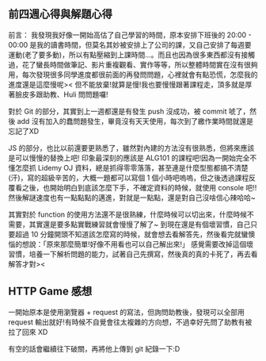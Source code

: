 ## 前四週心得與解題心得
前言：
我發現我好像一開始高估了自己學習的時間，原本安排下班後的 20:00 - 00:00 是我的讀書時間，但莫名其妙被安排上了公司的課，又自己安排了每週要運動(老了要多動)，所以有點壓縮到上課時間...。而且也因為很多東西都沒有接觸過，花了蠻長時間做筆記、影片重複觀看、實作等等，所以整體時間實在沒有很夠用，每次發現很多同學進度都很前面的再發問問題，心裡就會有點恐慌，怎麼我的進度還是這麼慢呢>< 但不能放棄!就算是慢!我也要慢慢跟著課程走，頂多就是厚著臉皮多跟助教、Huli 問問題囉!

對於 Git 的部分，其實到上一週都還是有發生 push 沒成功，被 commit 唬了，然後 add 沒有加入的蠢問題發生，畢竟沒有天天使用，每次到了繳作業時間就還是忘記了XD

JS 的部分，也比以前還要更熟悉了，雖然對內建的方法沒有很熟悉，但將來應該是可以慢慢的替換上吧!
印象最深刻的應該是 ALG101 的課程吧!因為一開始完全不懂怎麼抓 Lidemy OJ 資料，總是抓得零零落落，甚至連是什麼型態都搞不清楚(汗)，寫的超級辛苦的，大概一題都可以寫個 1 個小時吧嗚嗚，但之後透過課程反覆看之後，也開始明白到底該怎麼下手，不確定資料的時候，就使用 console 吧!!然後解謎速度也有一點點點的邁進，對就是一點點，還是對自己沒啥信心辣哈哈~

其實對於 function 的使用方法還不是很熟練，什麼時候可以切出來，什麼時候不需要，其實還是要多點實戰練習就會慢慢了解了~
到現在還是有個壞習慣，自己只要超過 10 分鐘開頭不知道該怎麼寫的時候，就會想去看解答先，然後看完就蠻懊惱的想說：「原來那麼簡單!好像不用看也可以自己解出來!」
感覺需要改掉這個壞習慣，培養一下解析問題的能力，試著自己先撰寫，然後真的真的卡死了，再去看解答才對><

HTTP Game 感想
---------------
一開始原本是使用瀏覽器 + request 的寫法，但詢問助教後，發現可以全部用 request 輸出就好!有時候不自覺會往太複雜的方向想，不過幸好先問了助教有被拉了回來 XD

有空的話會繼續往下破關，再將他上傳到 git 紀錄一下:D

